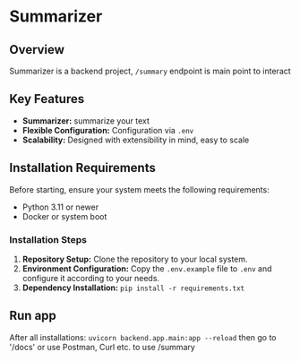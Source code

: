 # Summarizer

## Overview
Summarizer is a backend project, `/summary` endpoint is main point to interact

## Key Features
- **Summarizer:** summarize your text
- **Flexible Configuration:** Configuration via `.env`
- **Scalability:** Designed with extensibility in mind, easy to scale

## Installation Requirements
Before starting, ensure your system meets the following requirements:
- Python 3.11 or newer
- Docker or system boot

### Installation Steps
1. **Repository Setup:** Clone the repository to your local system.
2. **Environment Configuration:** Copy the `.env.example` file to `.env` and configure it according to your needs.
3. **Dependency Installation:** `pip install -r requirements.txt`

## Run app

After all installations:
`uvicorn backend.app.main:app --reload`
then go to '/docs' or use Postman, Curl etc. to use /summary